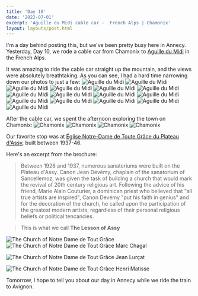 ```yaml
---
title: 'Day 10'
date: '2022-07-01'
excerpt: 'Aguille du Midi cable car -  French Alps | Chamonix'
layout: layouts/post.html
---
```


I'm a day behind posting this, but we've been pretty busy here in Annecy. Yesterday, Day 10, we rode a cable car from Chamonix to [Aguille du Midi](https://www.montblancnaturalresort.com/en/aiguille-du-midi) in the French Alps.

It was amazing to ride the cable car straight up the mountain, and the views were absolutely breathtaking. As you can see, I had a hard time narrowing down our photos to just a few:
![Aguille du Midi](/images/Day-10/IMG_0222.jpeg)
![Aguille du Midi](/images/Day-10/IMG_0223.jpeg)
![Aguille du Midi](/images/Day-10/IMG_0227.jpeg)
![Aguille du Midi](/images/Day-10/IMG_0215.jpeg)
![Aguille du Midi](/images/Day-10/IMG_0228.jpeg)
![Aguille du Midi](/images/Day-10/IMG_0232.jpeg)
![Aguille du Midi](/images/Day-10/IMG_0236.jpeg)
![Aguille du Midi](/images/Day-10/IMG_1295.jpeg)
![Aguille du Midi](/images/Day-10/IMG_0255.jpeg)
![Aguille du Midi](/images/Day-10/IMG_0280.jpeg)
![Aguille du Midi](/images/Day-10/IMG_1325.jpeg)
![Aguille du Midi](/images/Day-10/IMG_1326.jpeg)
![Aguille du Midi](/images/Day-10/IMG_1331.jpeg)
![Aguille du Midi](/images/Day-10/IMG_1315.jpeg)
![Aguille du Midi](/images/Day-10/IMG_0264.jpeg)

After the cable car, we spent the afternoon exploring the town on Chamonix:
![Chamonix](/images/Day-10/cham4.jpeg)
![Chamonix](/images/Day-10/cham.jpeg)
![Chamonix](/images/Day-10/cham2.jpeg)
![Chamonix](/images/Day-10/cham3.jpeg)

Our favorite stop was at [Église Notre-Dame de Toute Grâce du Plateau d'Assy](https://en.wikipedia.org/wiki/%C3%89glise_Notre-Dame_de_Toute_Gr%C3%A2ce_du_Plateau_d%27Assy), built between 1937-46.

Here's an excerpt from the brochure:

> Between 1926 and 1937, numerous sanatoriums were built on the Plateau d'Assy. Canon Jean Devémy, chaplain of the sanatorium of Sancellemoz, was given the task of building a church that would mark the revival of 20th century religious art. Following the advice of his friend, Marie Alain Couturier, a dominican priest who believed that "all true artists are inspired", Canon Devémy "put his faith in genius" and for the decoration of the church, he called upon the participation of the greatest modern artists, regardless of their personal religious beliefs or political tencancies.

> This is what we call **The Lesson of Assy**

![The Church of Notre Dame de Tout Grâce](/images/Day-10/chamonix2.jpeg)
![The Church of Notre Dame de Tout Grâce](/images/Day-10/chamonix.jpeg)
Marc Chagal

![The Church of Notre Dame de Tout Grâce](/images/Day-10/chamonix3.jpeg)
Jean Lurçat

![The Church of Notre Dame de Tout Grâce](/images/Day-10/chamonix4.jpeg)
Henri Matisse

Tomorrow, I hope to tell you about our day in Annecy while we ride the train to Avignon.
